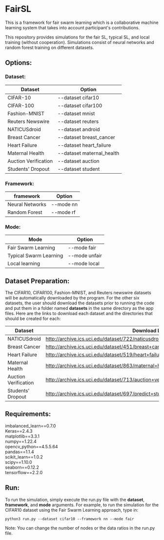 # FairSL

This is a framework for fair swarm learning which is a collaborative machine learning system that takes into account participant's contributions.

This repository provides simulations for the fair SL, typical SL, and local training (without cooperation). 
Simulations consist of neural networks and random forest training on different datasets.

## Options:

### Dataset:
| Dataset  | Option |
| ------------- | ------------- |
| CIFAR-10  | --dataset cifar10  |
| CIFAR-100  | --dataset cifar100  |
| Fashion-MNIST  | --dataset mnist  |
| Reuters Newswire  | --dataset reuters  |
|  NATICUSdroid | --dataset android  |
|  Breast Cancer | --dataset breast_cancer  |
| Heart Failure | --dataset heart_failure  |
| Maternal Health | --dataset maternal_health  |
| Auction Verification  | --dataset auction  |
| Students' Dropout  | --dataset student  |

### Framework:
| framework  | Option |
| ------------- | ------------- |
| Neural Networks  | --mode nn  |
| Random Forest  | --mode rf  |

### Mode:
| Mode  | Option |
| ------------- | ------------- |
| Fair Swarm Learning  | --mode fair  |
| Typical Swarm Learning  | --mode unfair  |
|  Local learning | --mode local  |

## Dataset Preparation:
The CIFAR10, CIFAR100, Fashion-MNIST, and Reuters newswire datasets will be automatically downloaded by the program. For the other six datasets, the user should download the datasets prior to running the code and put them in a folder named **datasets** in the same directory as the app files.
Here are the links to download each dataset and the directories that should be created for each:

| Dataset  | Download Link | Path |
| ------------- | ------------- | ------------- |
| NATICUSdroid | http://archive.ics.uci.edu/dataset/722/naticusdroid+android+permissions+dataset | ./datasets/android |
| Breast Cancer | http://archive.ics.uci.edu/dataset/451/breast+cancer+coimbra | ./datasets/breast_cancer |
| Heart Failure | http://archive.ics.uci.edu/dataset/519/heart+failure+clinical+records | ./datasets/heart_failure |
| Maternal Health | http://archive.ics.uci.edu/dataset/863/maternal+health+risk | ./datasets/maternal_health_risk |
| Auction Verification | http://archive.ics.uci.edu/dataset/713/auction+verification | ./datasets/auction |
| Students' Dropout | http://archive.ics.uci.edu/dataset/697/predict+students+dropout+and+academic+success | ./datasets/student_dropout |

## Requirements:
imbalanced_learn==0.7.0<br>
Keras==2.4.3<br>
matplotlib==3.3.1<br>
numpy==1.22.4<br>
opencv_python==4.5.5.64<br>
pandas==1.1.4<br>
scikit_learn==1.0.2<br>
scipy==1.10.0<br>
seaborn==0.12.2<br>
tensorflow==2.2.0<br>


## Run:
To run the simulation, simply execute the run.py file with the **dataset**, **framework**, and **mode** arguments.
For example, to run the simulation for the CIFAR10 dataset using the Fair Swarm Learning approach, type in:

```
python3 run.py --dataset cifar10 --framework nn --mode fair

```

Note: You can change the number of nodes or the data ratios in the run.py file.
